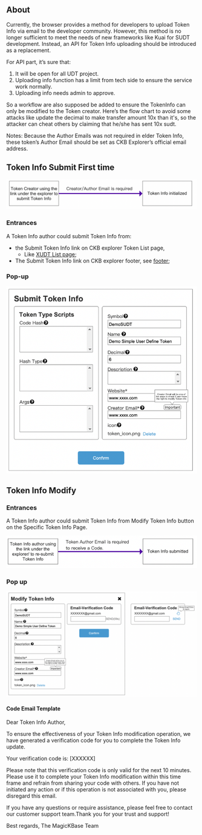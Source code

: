 ## About
Currently, the browser provides a method for developers to upload Token Info via email to the developer community. However, this method is no longer sufficient to meet the needs of new frameworks like Kuai for SUDT development. Instead, an API for Token Info uploading should be introduced as a replacement.


For API part, it’s sure that: 
1. It will be open for all UDT project.
2. Uploading info function has a limit from tech side to ensure the service work normally.
3. Uploading info needs admin to approve.


So a workflow are also supposed be added to ensure the TokenInfo can only be modified to the Token creator. Here’s the flow chart to avoid some attacks like update the decimal to make transfer amount 10x than it's, so the attacker can cheat others by claiming that he/she has sent 10x sudt.


Notes: Because the Author Emails was not required in elder Token Info, these token’s Author Email should be set as CKB Explorer’s  official email address.

## Token Info Submit First time

![1](Submit%20Token%20Info_img/1.png)  


### Entrances

A Token Info author could submit Token Info from:
- the Submit Token Info link on CKB explorer Token List page, 
  - Like [XUDT List page](../Pages/TokenListPages/XUDT_List.md);
- The Submit Token Info link on CKB explorer footer, see [footer](../GeneralComponents/Footer.md);

### Pop-up
![2](Submit%20Token%20Info_img/2.png)  


## Token Info Modify

### Entrances
A Token Info author could submit Token Info from Modify Token Info button on the Specific Token Info Page.

![3](Submit%20Token%20Info_img/3.png)  

### Pop up
![4](Submit%20Token%20Info_img/4.png)  

#### Code Email Template

Dear Token Info Author,

To ensure the effectiveness of your Token Info modification operation, we have generated a verification code for you to complete the Token Info update.

Your verification code is: [XXXXXX]

Please note that this verification code is only valid for the next 10 minutes. Please use it to complete your Token Info modification within this time frame and refrain from sharing your code with others. If you have not initiated any action or if this operation is not associated with you, please disregard this email.

If you have any questions or require assistance, please feel free to contact our customer support team.Thank you for your trust and support!

Best regards,
The MagicKBase Team